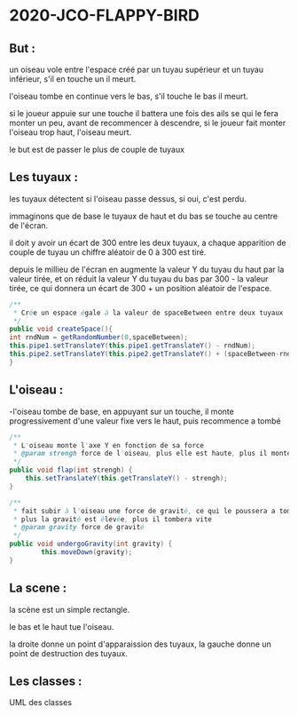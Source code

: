 # 2020-JCO-FLAPPY-BIRD

## But :
un oiseau vole entre l'espace créé par un tuyau supérieur et un tuyau inférieur, s'il en touche un il meurt.

l'oiseau tombe en continue vers le bas, s'il touche le bas il meurt.

si le joueur appuie sur une touche il battera une fois des ails se qui le fera monter un peu, avant de recommencer à descendre, si le joueur fait monter l'oiseau trop haut,
l'oiseau meurt.

le but est de passer le plus de couple de tuyaux

## Les tuyaux :

les tuyaux détectent si l'oiseau passe dessus, si oui, c'est perdu.

immaginons que de base le tuyaux de haut et du bas se touche au centre de l'écran.

il doit y avoir un écart de 300 entre les deux tuyaux, a chaque apparition de couple de tuyau un chiffre aléatoir de 0 à 300 est tiré.

depuis le millieu de l'écran en augmente la valeur Y du tuyau du haut par la valeur tirée,
et on réduit la valeur Y du tuyau du bas par 300 - la valeur tirée, ce qui donnera un écart de 300 + un position aléatoir de l'espace.

```java
/**
 * Crée un espace égale à la valeur de spaceBetween entre deux tuyaux
 */
public void createSpace(){
int rndNum = getRandomNumber(0,spaceBetween);
this.pipe1.setTranslateY(this.pipe1.getTranslateY() - rndNum);
this.pipe2.setTranslateY(this.pipe2.getTranslateY() + (spaceBetween-rndNum));
}
```

## L'oiseau :
-l'oiseau tombe de base, en appuyant sur un touche, il monte progressivement d'une valeur fixe vers le haut, puis recommence a tombé

```java
/**
 * L'oiseau monte l'axe Y en fonction de sa force
 * @param strengh force de l'oiseau, plus elle est haute, plus il montera haut
 */
public void flap(int strengh) {
    this.setTranslateY(this.getTranslateY() - strengh);
}

/**
 * fait subir à l'oiseau une force de gravité, ce qui le poussera a tomber en continu
 * plus la gravité est élevée, plus il tombera vite
 * @param gravity force de gravité
 */
public void undergoGravity(int gravity) {
        this.moveDown(gravity);
}
```


## La scene :
la scène est un simple rectangle.

le bas et le haut tue l'oiseau.

la droite donne un point d'apparaission des tuyaux, la gauche donne un point de destruction des tuyaux.

## Les classes :
UML des classes

